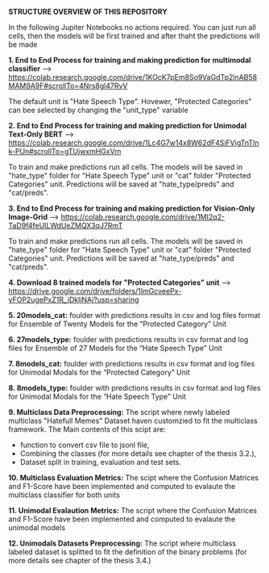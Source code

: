 **STRUCTURE OVERVIEW OF THIS REPOSITORY**

In the following Jupiter Notebooks no actions required. You can just run all cells, then the models will be first trained and after thaht the predictions will be made 

**1. End to End Process for training and making prediction for multimodal classifier**
--> https://colab.research.google.com/drive/1KOcK7pEm8So9VaGdTp2lnAB58MAM9A9F#scrollTo=4Nrs8gl47RvV

The default unit is "Hate Speech Type". Hovewer, "Protected Categories" can bee selected by changing the "unit_type" variable 

**2. End to End Process for training and making prediction for Unimodal Text-Only BERT**
 --> https://colab.research.google.com/drive/1Lc4G7w14x8W62dF4SiFVigTnTInk-PUn#scrollTo=gTUjwxmHGxVm
 
To train and make predictions run all cells. The models will be saved in "hate_type" folder for "Hate Speech Type" unit or "cat" folder "Protected Categories" unit. Predictions will be saved at "hate_type/preds" and "cat/preds".
 
 **3. End to End Process for training and making prediction for Vision-Only Image-Grid**
 --> https://colab.research.google.com/drive/1MI2q2-TaD9f4feUILWdUeZMQX3qJ7RmT
 
 To train and make predictions run all cells. The models will be saved in "hate_type" folder for "Hate Speech Type" unit or "cat" folder "Protected Categories" unit. Predictions will be saved at "hate_type/preds" and "cat/preds".
 
 **4. Download 8 trained models for "Protected Categories" unit**
 --> https://drive.google.com/drive/folders/1ImGcveePx-yFOP2ugePxZ1R_jDkIjNAj?usp=sharing
 
 **5. 20models_cat:** foulder with predictions results in csv and log files format for Ensemble of Twenty Models for the “Protected Category” Unit
 
 **6. 27models_type:** foulder with predictions results in csv format and log files for Ensemble of 27 Models for the “Hate Speech Type” Unit
 
 **7. 8models_cat:** foulder with predictions results in csv format and log files for Unimodal Modals for the “Protected Category” Unit
 
 **8. 8models_type:** foulder with predictions results in csv format and log files for Unimodal Modals for the “Hate Speech Type” Unit
 
 **9. Multiclass Data Preprocessing:** The script where newly labeled multiclass "Hatefull Memes" Dataset haven customzied to fit the multiclass framework. The Main contents of this scipt are: 
 - function to convert csv file to jsonl file,
 - Combining the classes (for more details see chapter of the thesis 3.2.),
 - Dataset split in training, evaluation and test sets.
 
 **10. Multiclass Evaluation Metrics:** The scipt where the Confusion Matrices and F1-Score have been implemented and computed to evalaute the multiclass classifier for both units

 **11. Unimodal Evalaution Metrics:** The script where the Confusion Matrices and F1-Score have been implemented and computed to evalaute the unimodal models 
 
 **12. Unimodals Datasets Preprocessing:** The script where multiclass labeled dataset is splitted to fit the definition of the binary problems (for more details see chapter of the thesis 3.4.)
 
